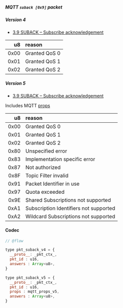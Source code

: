 ##### MQTT `suback [0x9]` packet

##### Version 4

- [3.9 SUBACK – Subscribe acknowledgement](http://docs.oasis-open.org/mqtt/mqtt/v3.1.1/os/mqtt-v3.1.1-os.html#_Toc398718068)

| u8   | reason |
|-----:|:-------|
| 0x00 | Granted QoS 0
| 0x01 | Granted QoS 1
| 0x02 | Granted QoS 2

##### Version 5

- [3.9 SUBACK – Subscribe acknowledgement](https://docs.oasis-open.org/mqtt/mqtt/v5.0/os/mqtt-v5.0-os.html#_Toc3901171)

Includes MQTT [props](./mqtt_props.md)

| u8   | reason |
|-----:|:-------|
| 0x00 | Granted QoS 0
| 0x01 | Granted QoS 1
| 0x02 | Granted QoS 2
| 0x80 | Unspecified error
| 0x83 | Implementation specific error
| 0x87 | Not authorized
| 0x8F | Topic Filter invalid
| 0x91 | Packet Identifier in use
| 0x97 | Quota exceeded
| 0x9E | Shared Subscriptions not supported
| 0xA1 | Subscription Identifiers not supported
| 0xA2 | Wildcard Subscriptions not supported

#### Codec

```javascript
// @flow

type pkt_suback_v4 = {
  __proto__: _pkt_ctx_,
  pkt_id : u16,
  answers : Array<u8>,
}

type pkt_suback_v5 = {
  __proto__: _pkt_ctx_,
  pkt_id : u16,
  props : mqtt_props_v5,
  answers : Array<u8>,
}
```

